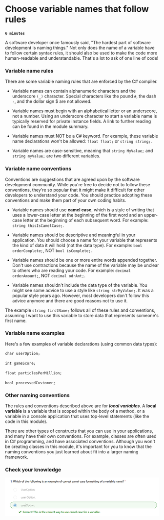 # Choose variable names that follow rules

**`6 minutes`**

A software developer once famously said, "The hardest part of software development is naming things." Not only does the name of a variable have to follow certain syntax rules, it should also be used to make the code more human-readable and understandable. That's a lot to ask of one line of code!

### Variable name rules

There are some variable naming rules that are enforced by the C# compiler.


- Variable names can contain alphanumeric characters and the underscore `(_)` character. Special characters like the pound `#`, the dash `-`, and the dollar sign $ are not allowed.

- Variable names must begin with an alphabetical letter or an underscore, not a number. Using an underscore character to start a variable name is typically reserved for private instance fields. A link to further reading can be found in the module summary.

- Variable names must NOT be a C# keyword. For example, these variable name declarations won't be allowed: `float float;` or `string string;`.

- Variable names are case-sensitive, meaning that `string MyValue;` and `string myValue;` are two different variables.

### Variable name conventions

Conventions are suggestions that are agreed upon by the software development community. While you're free to decide not to follow these conventions, they're so popular that it might make it difficult for other developers to understand your code. You should practice adopting these conventions and make them part of your own coding habits.


- Variable names should use **camel case**, which is a style of writing that uses a lower-case letter at the beginning of the first word and an upper-case letter at the beginning of each subsequent word. For example: `string thisIsCamelCase;`.

- Variable names should be descriptive and meaningful in your application. You should choose a name for your variable that represents the kind of data it will hold (not the data type). For example: `bool orderComplete;`, NOT `bool isComplete;`.

- Variable names should be one or more entire words appended together. Don't use contractions because the name of the variable may be unclear to others who are reading your code. For example: `decimal orderAmount;`, NOT `decimal odrAmt;`.

- Variable names shouldn't include the data type of the variable. You might see some advice to use a style like `string strMyValue;`. It was a popular style years ago. However, most developers don't follow this advice anymore and there are good reasons not to use it.

The example `string firstName;` follows all of these rules and conventions, assuming I want to use this variable to store data that represents someone's first name.

### Variable name examples

Here's a few examples of variable declarations (using common data types):

```
char userOption;

int gameScore;

float particlesPerMillion;

bool processedCustomer;
```

### Other naming conventions

The rules and conventions described above are for ***local variables***. A **local variable** is a variable that is scoped within the body of a method, or a variable in a console application that uses top-level statements (like the code in this module).

There are other types of constructs that you can use in your applications, and many have their own conventions. For example, classes are often used in C# programming, and have associated conventions. Although you won't be creating classes in this module, it's important for you to know that the naming conventions you just learned about fit into a larger naming framework.

### Check your knowledge


![alt text](image.png)

